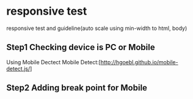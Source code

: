 # responsive test

responsive test and guideline(auto scale using min-width to html, body)

## Step1 Checking device is PC or Mobile

Using Mobile Dectect
Mobile Detect:[http://hgoebl.github.io/mobile-detect.js/]

## Step2 Adding break point for Mobile
